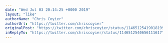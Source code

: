 ```yaml
---
date: "Wed Jul 03 20:14:25 +0000 2019"
layout: "like"
authorName: "Chris Coyier"
authorUrl: "https://twitter.com/chriscoyier"
originalPost: "https://twitter.com/chriscoyier/status/1146512541901819907"
inReplyTo: "https://twitter.com/chriscoyier/status/1146512540656111617"
---
```

